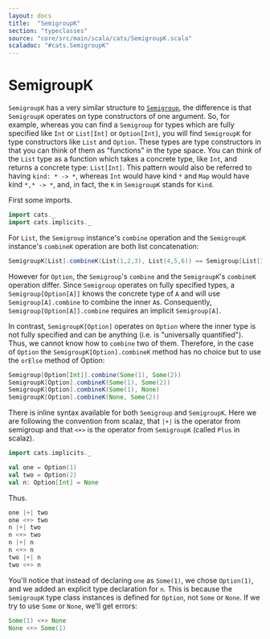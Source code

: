 ```yaml
---
layout: docs
title:  "SemigroupK"
section: "typeclasses"
source: "core/src/main/scala/cats/SemigroupK.scala"
scaladoc: "#cats.SemigroupK"
---
```

# SemigroupK

`SemigroupK` has a very similar structure to [`Semigroup`](semigroup.html), the difference
is that `SemigroupK` operates on type constructors of one argument. So, for
example, whereas you can find a `Semigroup` for types which are fully
specified like `Int` or `List[Int]` or `Option[Int]`, you will find
`SemigroupK` for type constructors like `List` and `Option`. These types
are type constructors in that you can think of them as "functions" in
the type space. You can think of the `List` type as a function which
takes a concrete type, like `Int`, and returns a concrete type:
`List[Int]`. This pattern would also be referred to having `kind: * ->
*`, whereas `Int` would have kind `*` and `Map` would have kind `*,* -> *`,
and, in fact, the `K` in `SemigroupK` stands for `Kind`.

First some imports.

```scala mdoc:silent
import cats._
import cats.implicits._
```

For `List`, the `Semigroup` instance's `combine` operation and the `SemigroupK`
instance's `combineK` operation are both list concatenation:

```scala mdoc
SemigroupK[List].combineK(List(1,2,3), List(4,5,6)) == Semigroup[List[Int]].combine(List(1,2,3), List(4,5,6))
```

However for `Option`, the `Semigroup`'s `combine` and the `SemigroupK`'s
`combineK` operation differ. Since `Semigroup` operates on fully specified
types, a `Semigroup[Option[A]]` knows the concrete type of `A` and will use
`Semigroup[A].combine` to combine the inner `A`s. Consequently,
`Semigroup[Option[A]].combine` requires an implicit `Semigroup[A]`.

In contrast, `SemigroupK[Option]` operates on `Option` where
the inner type is not fully specified and can be anything (i.e. is
"universally quantified"). Thus, we cannot know how to `combine`
two of them. Therefore, in the case of `Option` the
`SemigroupK[Option].combineK` method has no choice but to use the
`orElse` method of Option:

```scala mdoc
Semigroup[Option[Int]].combine(Some(1), Some(2))
SemigroupK[Option].combineK(Some(1), Some(2))
SemigroupK[Option].combineK(Some(1), None)
SemigroupK[Option].combineK(None, Some(2))
```

There is inline syntax available for both `Semigroup` and
`SemigroupK`. Here we are following the convention from scalaz, that
`|+|` is the operator from semigroup and that `<+>` is the operator
from `SemigroupK` (called `Plus` in scalaz).

```scala mdoc:silent
import cats.implicits._

val one = Option(1)
val two = Option(2)
val n: Option[Int] = None
```

Thus.

```scala mdoc
one |+| two
one <+> two
n |+| two
n <+> two
n |+| n
n <+> n
two |+| n
two <+> n
```

You'll notice that instead of declaring `one` as `Some(1)`, we chose
`Option(1)`, and we added an explicit type declaration for `n`. This is
because the `SemigroupK` type class instances is defined for `Option`,
not `Some` or `None`. If we try to use `Some` or `None`, we'll get errors:

```scala mdoc:fail
Some(1) <+> None
None <+> Some(1)
```
